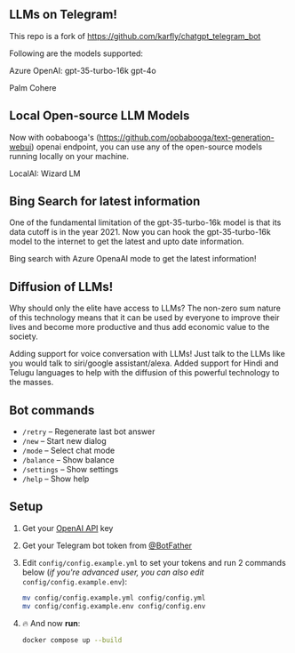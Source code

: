 ## LLMs on Telegram!

This repo is a fork of https://github.com/karfly/chatgpt_telegram_bot

Following are the models supported:

Azure OpenAI:
gpt-35-turbo-16k
gpt-4o

Palm
Cohere

## Local Open-source LLM Models
Now with oobabooga's (https://github.com/oobabooga/text-generation-webui) openai endpoint, you can use any of the open-source models running locally on your machine.

LocalAI: Wizard LM

## Bing Search for latest information

One of the fundamental limitation of the gpt-35-turbo-16k model is that its data cutoff is in the year 2021. Now you can hook the gpt-35-turbo-16k model to the internet to get the latest and upto date information.

Bing search with Azure OpenaAI mode to get the latest information!

## Diffusion of LLMs!

Why should only the elite have access to LLMs? The non-zero sum nature of this technology means that it can be used by everyone to improve their lives and become more productive and thus add economic value to the society.

Adding support for voice conversation with LLMs! Just talk to the LLMs like you would talk to siri/google assistant/alexa. Added support for Hindi and Telugu languages to help with the diffusion of this powerful technology to the masses.

## Bot commands
- `/retry` – Regenerate last bot answer
- `/new` – Start new dialog
- `/mode` – Select chat mode
- `/balance` – Show balance
- `/settings` – Show settings
- `/help` – Show help

## Setup
1. Get your [OpenAI API](https://openai.com/api/) key

2. Get your Telegram bot token from [@BotFather](https://t.me/BotFather)

3. Edit `config/config.example.yml` to set your tokens and run 2 commands below (*if you're advanced user, you can also edit* `config/config.example.env`):
    ```bash
    mv config/config.example.yml config/config.yml
    mv config/config.example.env config/config.env
    ```

4. 🔥 And now **run**:
    ```bash
    docker compose up --build
    ```

